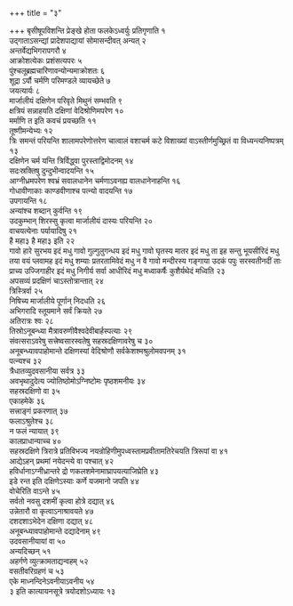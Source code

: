 +++
title = "३"

+++
बृसीषूपविशन्ति प्रेङ्खे होता फलकेऽध्वर्युः प्रतिगृणाति १  
उद्गाताऽसन्द्यां प्रादेशपाद्यायां सोमासन्दीवत् अन्यत् २  
अन्तर्वेद्यभिगरापगरौ ४  
आक्रोशत्येकः प्रशंसत्यपरः ५  
पुंश्चलूब्रह्मचारिणावन्योन्यमाक्रोशतः ६  
शूद्रा ऽर्यौ चर्मणि परिमण्डले व्यायच्छेते ७  
जयत्यार्यः ८  
मार्जालीयं दक्षिणेन परिवृते मिथुनं सम्भवति ९  
क्षत्रियं सन्नाहयति दक्षिणां वेदिश्रोणिमपरेण १०  
मर्माणि त इति कवचं प्रयच्छति ११  
तूष्णीमन्येभ्यः १२  
त्रिः समन्तं परियन्ति शालामपरेणोत्तरेण चात्वालं वशाचर्म कटे विशाख्यां वाऽस्तीर्णमुच्छ्रितं वा विध्यन्त्यनिष्पत्रम् १३  
दक्षिणेन चर्म यन्ति त्रिर्विद्ध्वा पुरस्ताद्विमोदनम् १४  
सदःस्रक्तिषु दुन्दुभीन्वादयन्ति १५  
आग्नीध्रमपरेण श्वभ्रं सवालधानेन चर्मणाऽवनह्य वालधानेनाहन्ति १६  
गोधावीणाकाः काण्डवीणाश्च पत्न्यो वादयन्ति १७  
उपगायन्ति १८  
अन्यांश्च शब्दान् कुर्वन्ति १९  
उदकुम्भान् शिरस्सु कृत्वा मार्जालीयं दास्यः परियन्ति २०  
वाचयत्येनाः पर्यायादिषु २१  
है महा३ है महा३ इति २२  
गावो हारे सुरभय इदं मधु गावो गुल्गुलुगन्धय इदं मधु गावो घृतस्य मातर इदं मधु ता इह सन्तु भूयसीरिदं मधु तया वयं प्लवामह इदं मधु शम्याः प्रतरतामिवेदं मधु न वै गावो मन्दीरस्य गङ्गाया उदकं पपुः सरस्वतीनदीं ताः प्राच्य उज्जिगाहीर इदं मधु निगीर्य सर्वा आधीरिदं मधु मध्वाकर्षैः कुशैर्यथेदं मध्विति २३  
अपसव्यं प्रदक्षिणं चाऽस्तोत्रान्तात् २४  
त्रिस्त्रिर्वा २५  
निषिच्य मार्जालीये पूर्णान् निदधति २६  
अभिगरादि स्तूयमाने सर्वं क्रियते २७  
अतिरात्रः श्वः २८  
तिस्रोऽनूबन्ध्या मैत्रावरुणीवैश्वदेवीबार्हस्पत्याः २९  
संवत्सराऽवरेषु सत्त्रेष्वसारस्वतेषु सहस्रदक्षिणावरेषु च ३०  
अनूबन्ध्यावपाहोमान्ते दक्षिणस्यां वेदिश्रोणौ सर्वकेशश्मश्रुलोमवपनम् ३१  
पत्न्यश्च ३२  
त्रैधातव्युदवसानीया सर्वत्र ३३  
अवभृथादुदेत्य ज्योतिष्ठोमोऽग्निष्टोमः पृष्ठशमनीयः ३४  
सहस्रदक्षिणो वा ३५  
एकाहमेके ३६  
सत्त्राङ्गं प्रकरणात् ३७  
फलाऽश्रुतेश्च ३८  
न फलं न्यायात् ३९  
कालप्राधान्याच्च ४०  
सहस्रदक्षिणे त्रिरात्रे प्रतिविभज्य नयन्रोहिणीमुपध्वस्तामप्रवीतामतिरेचयति त्रिरूपां वा ४१  
आद्येऽहन् प्रथमां नयेदन्त्ये वा पश्चात् ४२  
हविर्धानाऽग्नीध्रान्तरे द्रो णकलशमेनामाघ्रापयत्याजिघ्रेति ४३  
इडे रन्त इति दक्षिणेऽस्याः कर्णे यजमानो जपति ४४  
वोचेरिति वाऽन्ते ४५  
सर्वतो नवसु दशमीं कृत्वा होत्रे दद्यात् ४६  
उन्नेतारौ वा कृत्वाऽनाश्रावयते ४७  
दशदशाऽभेदेन दक्षिणा दद्यात् ४८  
अनूबन्ध्यावपाहोमान्ते दद्यादेनाम् ४९  
उदवसानीयायां वा ५०  
अन्यदिच्छन् ५१  
अहर्गणे व्युत्क्रामताद्यन्वहम् ५२  
वसतीवरिग्रहणं च ५३  
एके माध्नन्दिनेऽवनीयाऽवनीय ५४  
३ इति कात्यायनसूत्रे त्रयोदशोऽध्यायः १३  
  
